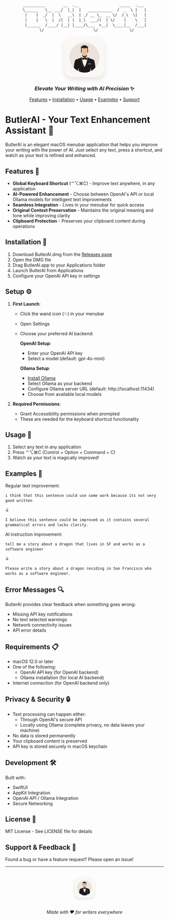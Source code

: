<div align="center">

```
__________        __  .__                  _____  .___ 
\______   \__ ___/  |_|  |   ___________  /  _  \ |   |
 |    |  _/  |  \   __\  | _/ __ \_  __ \/  /_\  \|   |
 |    |   \  |  /|  | |  |_\  ___/|  | \/    |    \   |
 |______  /____/ |__| |____/\___  >__|  \____|__  /___|
        \/                      \/              \/      
```

<img src="appstore.png" width="128" height="128" style="border-radius: 20%; box-shadow: 0 8px 16px rgba(0,0,0,0.1);">

### _Elevate Your Writing with AI Precision_ ✨

</div>

<p align="center">
  <a href="#features">Features</a> •
  <a href="#installation">Installation</a> •
  <a href="#usage">Usage</a> •
  <a href="#examples">Examples</a> •
  <a href="#support--feedback">Support</a>
</p>

# ButlerAI - Your Text Enhancement Assistant 🎩

ButlerAI is an elegant macOS menubar application that helps you improve your writing with the power of AI. Just select any text, press a shortcut, and watch as your text is refined and enhanced.

## Features 🌟

- **Global Keyboard Shortcut** (⌃⌥⌘C) - Improve text anywhere, in any application
- **AI-Powered Enhancement** - Choose between OpenAI's API or local Ollama models for intelligent text improvements
- **Seamless Integration** - Lives in your menubar for quick access
- **Original Context Preservation** - Maintains the original meaning and tone while improving clarity
- **Clipboard Protection** - Preserves your clipboard content during operations

## Installation 🚀

1. Download ButlerAI.dmg from the [Releases page](../../releases/latest)
2. Open the DMG file
3. Drag ButlerAI.app to your Applications folder
4. Launch ButlerAI from Applications
5. Configure your OpenAI API key in settings

## Setup ⚙️

1. **First Launch**:
   - Click the wand icon (✨) in your menubar
   - Open Settings
   - Choose your preferred AI backend:

     **OpenAI Setup**:
     - Enter your OpenAI API key
     - Select a model (default: gpt-4o-mini)

     **Ollama Setup**:
     - [Install Ollama](https://ollama.ai/download)
     - Select Ollama as your backend
     - Configure Ollama server URL (default: http://localhost:11434)
     - Choose from available local models

2. **Required Permissions**:
   - Grant Accessibility permissions when prompted
   - These are needed for the keyboard shortcut functionality

## Usage 📝

1. Select any text in any application
2. Press ⌃⌥⌘C (Control + Option + Command + C)
3. Watch as your text is magically improved!

## Examples 🎯

Regular text improvement:
```
i think that this sentence could use some work because its not very good written
```
↓
```
I believe this sentence could be improved as it contains several grammatical errors and lacks clarity.
```

AI instruction improvement:
```
tell me a story about a dragon that lives in SF and works as a software engineer
```
↓
```
Please write a story about a dragon residing in San Francisco who works as a software engineer.
```

## Error Messages 🔍

ButlerAI provides clear feedback when something goes wrong:
- Missing API key notifications
- No text selected warnings
- Network connectivity issues
- API error details

## Requirements 📋

- macOS 12.0 or later
- One of the following:
  - OpenAI API key (for OpenAI backend)
  - Ollama installation (for local AI backend)
- Internet connection (for OpenAI backend only)

## Privacy & Security 🔒

- Text processing can happen either:
  - Through OpenAI's secure API
  - Locally using Ollama (complete privacy, no data leaves your machine)
- No data is stored permanently
- Your clipboard content is preserved
- API key is stored securely in macOS keychain

## Development 🛠️

Built with:
- SwiftUI
- AppKit Integration
- OpenAI API / Ollama Integration
- Secure Networking

## License 📄

MIT License - See LICENSE file for details

## Support & Feedback 💭

Found a bug or have a feature request? Please open an issue!

---

<div align="center">

<img src="appstore.png" width="64" height="64" style="border-radius: 16px; margin: 20px; box-shadow: 0 4px 8px rgba(0,0,0,0.1);">

_Made with ❤️ for writers everywhere_

</div>
